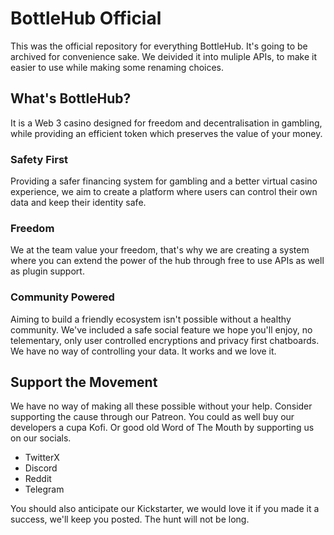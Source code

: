 # BottleHub Official

This was the official repository for everything BottleHub. It's going to be archived for convenience sake. We deivided it into muliple APIs, to make it easier to use while making some renaming choices.

## What's BottleHub?

It is a Web 3 casino designed for freedom and decentralisation in gambling, while providing an efficient token which preserves the value of your money.

### Safety First

Providing a safer financing system for gambling and a better virtual casino experience, we aim to create a platform where users can control their own data and keep their identity safe.

### Freedom

We at the team value your freedom, that's why we are creating a system where you can extend the power of the hub through free to use APIs as well as plugin support.

### Community Powered

Aiming to build a friendly ecosystem isn't possible without a healthy community. We've included a safe social feature we hope you'll enjoy, no telementary, only user controlled encryptions and privacy first chatboards. We have no way of controlling your data. It works and we love it.

## Support the Movement

We have no way of making all these possible without your help. Consider supporting the cause through our Patreon. You could as well buy our developers a cupa Kofi. Or good old Word of The Mouth by supporting us on our socials.

- TwitterX
- Discord
- Reddit
- Telegram

You should also anticipate our Kickstarter, we would love it if you made it a success, we'll keep you posted. The hunt will not be long. 
